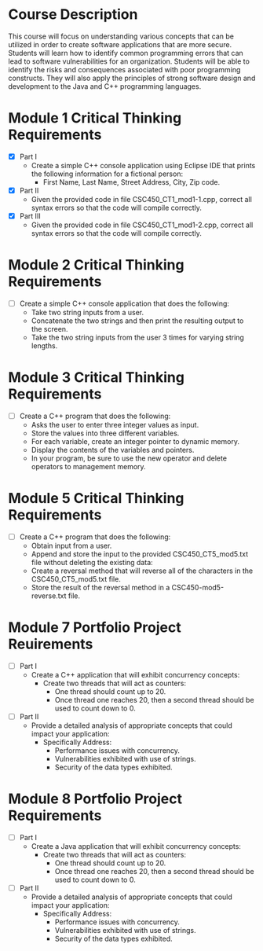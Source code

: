 # Course Description
   This course will focus on understanding various concepts that can be utilized in order to create software applications that are more secure. Students will learn how to identify common programming errors that can lead to software vulnerabilities for an organization. Students will be able to identify the risks and consequences associated with poor programming constructs. They will also apply the principles of strong software design and development to the Java and C++ programming languages.

# Module 1 Critical Thinking Requirements
- [x] Part I
   - Create a simple C++ console application using Eclipse IDE that prints the following information for a fictional person:
      - First Name, Last Name, Street Address, City, Zip code.
- [x] Part II
   - Given the provided code in file CSC450_CT1_mod1-1.cpp, correct all syntax errors so that the code will compile correctly.
- [x] Part III
   - Given the provided code in file CSC450_CT1_mod1-2.cpp, correct all syntax errors so that the code will compile correctly.
                
# Module 2 Critical Thinking Requirements
- [ ] Create a simple C++ console application that does the following:
   - Take two string inputs from a user.
   - Concatenate the two strings and then print the resulting output to the screen.
   - Take the two string inputs from the user 3 times for varying string lengths.
     
# Module 3 Critical Thinking Requirements
- [ ] Create a C++ program that does the following: 
   - Asks the user to enter three integer values as input. 
   - Store the values into three different variables. 
   - For each variable, create an integer pointer to dynamic memory. 
   - Display the contents of the variables and pointers. 
   - In your program, be sure to use the new operator and delete operators to management memory.

# Module 5 Critical Thinking Requirements
- [ ] Create a C++ program that does the following: 
   - Obtain input from a user.
   - Append and store the input to the provided CSC450_CT5_mod5.txt file without deleting the existing data:
   - Create a reversal method that will reverse all of the characters in the CSC450_CT5_mod5.txt file.
   - Store the result of the reversal method in a CSC450-mod5-reverse.txt file.

# Module 7 Portfolio Project Reuirements
- [ ] Part I
   - Create a C++ application that will exhibit concurrency concepts:
      - Create two threads that will act as counters:
         - One thread should count up to 20.
         - Once thread one reaches 20, then a second thread should be used to count down to 0.
- [ ] Part II
   - Provide a detailed analysis of appropriate concepts that could impact your application:
      - Specifically Address:
         - Performance issues with concurrency.
         - Vulnerabilities exhibited with use of strings.
         - Security of the data types exhibited.

# Module 8 Portfolio Project Requirements
- [ ] Part I
   - Create a Java application that will exhibit concurrency concepts:
      -  Create two threads that will act as counters:
         - One thread should count up to 20.
         - Once thread one reaches 20, then a second thread should be used to count down to 0.
- [ ] Part II
   - Provide a detailed analysis of appropriate concepts that could impact your application:
      - Specifically Address:
         - Performance issues with concurrency.
         - Vulnerabilities exhibited with use of strings.
         - Security of the data types exhibited.          
   
      
